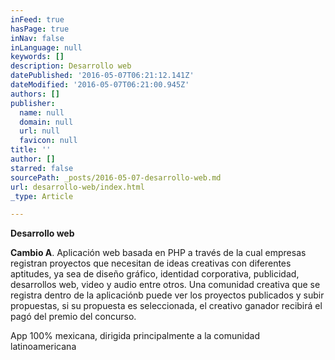 ```yaml
---
inFeed: true
hasPage: true
inNav: false
inLanguage: null
keywords: []
description: Desarrollo web
datePublished: '2016-05-07T06:21:12.141Z'
dateModified: '2016-05-07T06:21:00.945Z'
authors: []
publisher:
  name: null
  domain: null
  url: null
  favicon: null
title: ''
author: []
starred: false
sourcePath: _posts/2016-05-07-desarrollo-web.md
url: desarrollo-web/index.html
_type: Article

---
```

**Desarrollo web**

**Cambio A**. Aplicación web basada en PHP a través de la cual empresas registran proyectos que necesitan de ideas creativas con diferentes aptitudes, ya sea de diseño gráfico, identidad corporativa, publicidad, desarrollos web, video y audio entre otros. Una comunidad creativa que se registra dentro de la aplicaciónb puede ver los proyectos publicados y subir propuestas, si su propuesta es seleccionada, el creativo ganador recibirá el pagó del premio del concurso.

App 100% mexicana, dirigida principalmente a la comunidad latinoamericana
